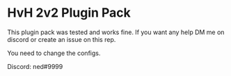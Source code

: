 # HvH 2v2 Plugin Pack 

This plugin pack was tested and works fine. If you want any help DM me on discord or create an issue on this rep.

You need to change the configs. 

Discord: ned#9999
